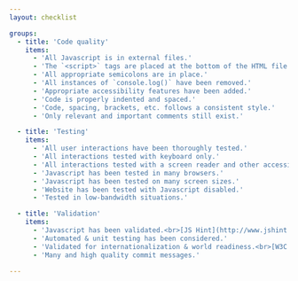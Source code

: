 ```yaml
---
layout: checklist

groups:
  - title: 'Code quality'
    items:
      - 'All Javascript is in external files.'
      - 'The `<script>` tags are placed at the bottom of the HTML file.'
      - 'All appropriate semicolons are in place.'
      - 'All instances of `console.log()` have been removed.'
      - 'Appropriate accessibility features have been added.'
      - 'Code is properly indented and spaced.'
      - 'Code, spacing, brackets, etc. follows a consistent style.'
      - 'Only relevant and important comments still exist.'

  - title: 'Testing'
    items:
      - 'All user interactions have been thoroughly tested.'
      - 'All interactions tested with keyboard only.'
      - 'All interactions tested with a screen reader and other accessibility tools.'
      - 'Javascript has been tested in many browsers.'
      - 'Javascript has been tested on many screen sizes.'
      - 'Website has been tested with Javascript disabled.'
      - 'Tested in low-bandwidth situations.'

  - title: 'Validation'
    items:
      - 'Javascript has been validated.<br>[JS Hint](http://www.jshint.com/), [ESLint](http://eslint.org/), [JS Lint](http://jslint.com/)'
      - 'Automated & unit testing has been considered.'
      - 'Validated for internationalization & world readiness.<br>[W3C Internationalization Checker](https://validator.w3.org/i18n-checker/)'
      - 'Many and high quality commit messages.'

---
```

